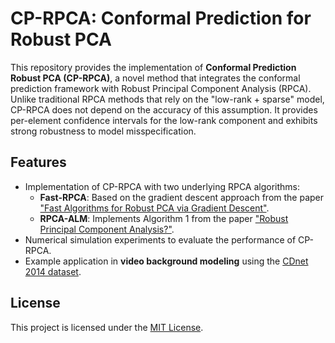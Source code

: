 # CP-RPCA: Conformal Prediction for Robust PCA

This repository provides the implementation of **Conformal Prediction Robust PCA (CP-RPCA)**, a novel method that integrates the conformal prediction framework with Robust Principal Component Analysis (RPCA). Unlike traditional RPCA methods that rely on the "low-rank + sparse" model, CP-RPCA does not depend on the accuracy of this assumption. It provides per-element confidence intervals for the low-rank component and exhibits strong robustness to model misspecification.

## Features
- Implementation of CP-RPCA with two underlying RPCA algorithms:
  - **Fast-RPCA**: Based on the gradient descent approach from the paper ["Fast Algorithms for Robust PCA via Gradient Descent"](https://arxiv.org/abs/1605.03402).
  - **RPCA-ALM**: Implements Algorithm 1 from the paper ["Robust Principal Component Analysis?"](https://arxiv.org/abs/0912.3599).
- Numerical simulation experiments to evaluate the performance of CP-RPCA.
- Example application in **video background modeling** using the [CDnet 2014 dataset](http://changedetection.net/).

## License
This project is licensed under the [MIT License](LICENSE).
